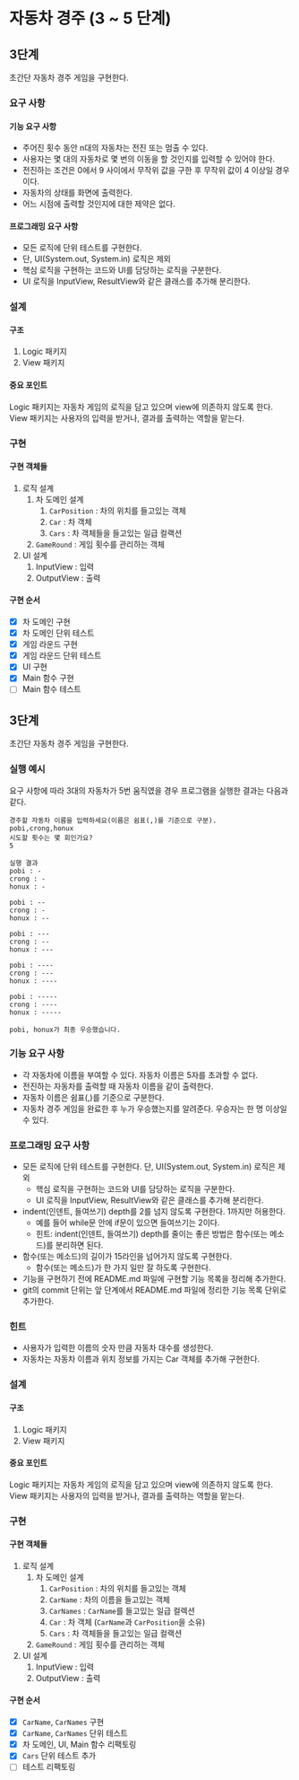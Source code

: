 # 자동차 경주 (3 ~ 5 단계)

## 3단계
초간단 자동차 경주 게임을 구현한다.

### 요구 사항

#### 기능 요구 사항
- 주어진 횟수 동안 n대의 자동차는 전진 또는 멈출 수 있다.
- 사용자는 몇 대의 자동차로 몇 번의 이동을 할 것인지를 입력할 수 있어야 한다.
- 전진하는 조건은 0에서 9 사이에서 무작위 값을 구한 후 무작위 값이 4 이상일 경우이다.
- 자동차의 상태를 화면에 출력한다.
- 어느 시점에 출력할 것인지에 대한 제약은 없다.

#### 프로그래밍 요구 사항
- 모든 로직에 단위 테스트를 구현한다. 
- 단, UI(System.out, System.in) 로직은 제외
- 핵심 로직을 구현하는 코드와 UI를 담당하는 로직을 구분한다.
- UI 로직을 InputView, ResultView와 같은 클래스를 추가해 분리한다.

### 설계
#### 구조
1. Logic 패키지
2. View 패키지

#### 중요 포인트
Logic 패키지는 자동차 게임의 로직을 담고 있으며 view에 의존하지 않도록 한다.
View 패키지는 사용자의 입력을 받거나, 결과를 출력하는 역할을 맡는다.


### 구현
#### 구현 객체들
1. 로직 설계
   1. 차 도메인 설계
      1. `CarPosition` : 차의 위치를 들고있는 객체
      2. `Car` : 차 객체
      3. `Cars` : 차 객체들을 들고있는 일급 컬랙션
   2. `GameRound` : 게임 횟수를 관리하는 객체  
2. UI 설계
   1. InputView : 입력
   2. OutputView : 출력

#### 구현 순서
- [x] 차 도메인 구현
- [x] 차 도메인 단위 테스트
- [x] 게임 라운드 구현
- [x] 게임 라운드 단위 테스트
- [x] UI 구현
- [x] Main 함수 구현
- [ ] Main 함수 테스트

## 3단계
초간단 자동차 경주 게임을 구현한다.

### 실행 예시
요구 사항에 따라 3대의 자동차가 5번 움직였을 경우 프로그램을 실행한 결과는 다음과 같다.
```
경주할 자동차 이름을 입력하세요(이름은 쉼표(,)를 기준으로 구분).
pobi,crong,honux
시도할 횟수는 몇 회인가요?
5

실행 결과
pobi : -
crong : -
honux : -

pobi : --
crong : -
honux : --

pobi : ---
crong : --
honux : ---

pobi : ----
crong : ---
honux : ----

pobi : -----
crong : ----
honux : -----

pobi, honux가 최종 우승했습니다.
```

### 기능 요구 사항
- 각 자동차에 이름을 부여할 수 있다. 자동차 이름은 5자를 초과할 수 없다.
- 전진하는 자동차를 출력할 때 자동차 이름을 같이 출력한다.
- 자동차 이름은 쉼표(,)를 기준으로 구분한다.
- 자동차 경주 게임을 완료한 후 누가 우승했는지를 알려준다. 우승자는 한 명 이상일 수 있다.

### 프로그래밍 요구 사항
- 모든 로직에 단위 테스트를 구현한다. 단, UI(System.out, System.in) 로직은 제외
  - 핵심 로직을 구현하는 코드와 UI를 담당하는 로직을 구분한다.
  - UI 로직을 InputView, ResultView와 같은 클래스를 추가해 분리한다.
- indent(인덴트, 들여쓰기) depth를 2를 넘지 않도록 구현한다. 1까지만 허용한다.
  - 예를 들어 while문 안에 if문이 있으면 들여쓰기는 2이다.
  - 힌트: indent(인덴트, 들여쓰기) depth를 줄이는 좋은 방법은 함수(또는 메소드)를 분리하면 된다.
- 함수(또는 메소드)의 길이가 15라인을 넘어가지 않도록 구현한다.
  - 함수(또는 메소드)가 한 가지 일만 잘 하도록 구현한다.
- 기능을 구현하기 전에 README.md 파일에 구현할 기능 목록을 정리해 추가한다.
- git의 commit 단위는 앞 단계에서 README.md 파일에 정리한 기능 목록 단위로 추가한다.

### 힌트
- 사용자가 입력한 이름의 숫자 만큼 자동차 대수를 생성한다.
- 자동차는 자동차 이름과 위치 정보를 가지는 Car 객체를 추가해 구현한다.
### 설계
#### 구조
1. Logic 패키지
2. View 패키지

#### 중요 포인트
Logic 패키지는 자동차 게임의 로직을 담고 있으며 view에 의존하지 않도록 한다.
View 패키지는 사용자의 입력을 받거나, 결과를 출력하는 역할을 맡는다.


### 구현
#### 구현 객체들
1. 로직 설계
   1. 차 도메인 설계
      1. `CarPosition` : 차의 위치를 들고있는 객체
      2. `CarName` : 차의 이름을 들고있는 객체
      3. `CarNames` : `CarName`를 들고있는 일급 컬렉션
      4. `Car` : 차 객체 (`CarName`과 `CarPosition`을 소유)
      5. `Cars` : 차 객체들을 들고있는 일급 컬랙션
   2. `GameRound` : 게임 횟수를 관리하는 객체
2. UI 설계
   1. InputView : 입력
   2. OutputView : 출력

#### 구현 순서
- [x] `CarName`, `CarNames` 구현
- [x] `CarName`, `CarNames` 단위 테스트
- [x] 차 도메인, UI, Main 함수 리팩토링
- [x] `Cars` 단위 테스트 추가
- [ ] 테스트 리팩토링